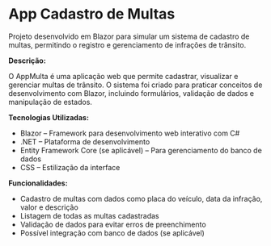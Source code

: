 # App Cadastro de Multas
Projeto desenvolvido em Blazor para simular um sistema de cadastro de multas, permitindo o registro e gerenciamento de infrações de trânsito.

**Descrição:**

O AppMulta é uma aplicação web que permite cadastrar, visualizar e gerenciar multas de trânsito. O sistema foi criado para praticar conceitos de desenvolvimento com Blazor, incluindo formulários, validação de dados e manipulação de estados.

**Tecnologias Utilizadas:**

* Blazor – Framework para desenvolvimento web interativo com C#
* .NET – Plataforma de desenvolvimento
* Entity Framework Core (se aplicável) – Para gerenciamento do banco de dados
* CSS – Estilização da interface

**Funcionalidades:**

* Cadastro de multas com dados como placa do veículo, data da infração, valor e descrição
* Listagem de todas as multas cadastradas
* Validação de dados para evitar erros de preenchimento
* Possível integração com banco de dados (se aplicável)
